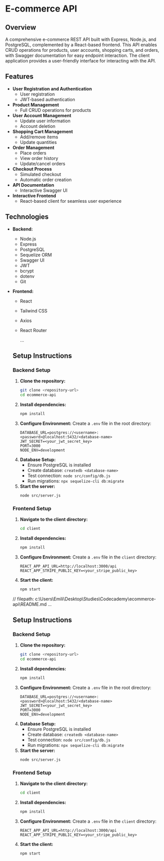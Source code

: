# E-commerce API

## Overview
A comprehensive e-commerce REST API built with Express, Node.js, and PostgreSQL, complemented by a React-based frontend. This API enables CRUD operations for products, user accounts, shopping carts, and orders, with Swagger documentation for easy endpoint interaction. The client application provides a user-friendly interface for interacting with the API.

## Features
- **User Registration and Authentication**
  - User registration
  - JWT-based authentication
- **Product Management**
  - Full CRUD operations for products
- **User Account Management**
  - Update user information
  - Account deletion
- **Shopping Cart Management**
  - Add/remove items
  - Update quantities
- **Order Management**
  - Place orders
  - View order history
  - Update/cancel orders
- **Checkout Process**
  - Simulated checkout
  - Automatic order creation
- **API Documentation**
  - Interactive Swagger UI
- **Interactive Frontend**
  - React-based client for seamless user experience

## Technologies
- **Backend:**
  - Node.js
  - Express
  - PostgreSQL
  - Sequelize ORM
  - Swagger UI
  - JWT
  - bcrypt
  - dotenv
  - Git
- **Frontend:**
  - React
  - Tailwind CSS
  - Axios
  - React Router

    ...
  ## Setup Instructions
  
  ### Backend Setup
  1.  **Clone the repository:**
      ```bash
      git clone <repository-url>
      cd ecommerce-api
      ```
  2.  **Install dependencies:**
      ```bash
      npm install
      ```
  3.  **Configure Environment:**
      Create a `.env` file in the root directory:
      ```
      DATABASE_URL=postgres://<username>:<password>@localhost:5432/<database-name>
      JWT_SECRET=<your_jwt_secret_key>
      PORT=3000
      NODE_ENV=development
      ```
  4.  **Database Setup:**
      -   Ensure PostgreSQL is installed
      -   Create database: `createdb <database-name>`
      -   Test connection: `node src/config/db.js`
      -   Run migrations: `npx sequelize-cli db:migrate`
  5.  **Start the server:**
      ```bash
      node src/server.js
      ```
  
  ### Frontend Setup
  
  1.  **Navigate to the client directory:**
      ```bash
      cd client
      ```
  2.  **Install dependencies:**
      ```bash
      npm install
      ```
  3.  **Configure Environment:**
      Create a `.env` file in the `client` directory:
      ```
      REACT_APP_API_URL=http://localhost:3000/api
      REACT_APP_STRIPE_PUBLIC_KEY=<your_stripe_public_key>
      ```
  4.  **Start the client:**
      ```bash
      npm start
      ```
  // filepath: c:\Users\Emili\Desktop\Studies\Codecademy\ecommerce-api\README.md
  ...
  ## Setup Instructions
  
  ### Backend Setup
  1.  **Clone the repository:**
      ```bash
      git clone <repository-url>
      cd ecommerce-api
      ```
  2.  **Install dependencies:**
      ```bash
      npm install
      ```
  3.  **Configure Environment:**
      Create a `.env` file in the root directory:
      ```
      DATABASE_URL=postgres://<username>:<password>@localhost:5432/<database-name>
      JWT_SECRET=<your_jwt_secret_key>
      PORT=3000
      NODE_ENV=development
      ```
  4.  **Database Setup:**
      -   Ensure PostgreSQL is installed
      -   Create database: `createdb <database-name>`
      -   Test connection: `node src/config/db.js`
      -   Run migrations: `npx sequelize-cli db:migrate`
  5.  **Start the server:**
      ```bash
      node src/server.js
      ```
  
  ### Frontend Setup
  
  1.  **Navigate to the client directory:**
      ```bash
      cd client
      ```
  2.  **Install dependencies:**
      ```bash
      npm install
      ```
  3.  **Configure Environment:**
      Create a `.env` file in the `client` directory:
      ```
      REACT_APP_API_URL=http://localhost:3000/api
      REACT_APP_STRIPE_PUBLIC_KEY=<your_stripe_public_key>
      ```
  4.  **Start the client:**
      ```bash
      npm start
      ```